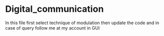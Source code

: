 # Digital_communication
In this file first select technique of modulation then update the code and in case of query follow me at my account in GUI
